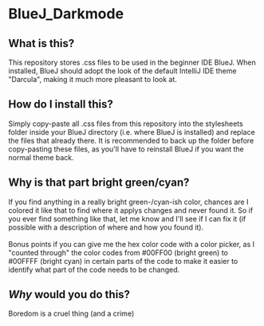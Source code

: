 # BlueJ_Darkmode

What is this?
-------------
This repository stores .css files to be used in the beginner IDE BlueJ.
When installed, BlueJ should adopt the look of the default IntelliJ IDE
theme "Darcula", making it much more pleasant to look at.

How do I install this?
----------------------
Simply copy-paste all .css files from this repository into the stylesheets
folder inside your BlueJ directory (i.e. where BlueJ is installed) and
replace the files that already there. It is recommended to back up the 
folder before copy-pasting these files, as you'll have to reinstall BlueJ
if you want the normal theme back.

Why is that part bright green/cyan?
----------------------------------
If you find anything in a really bright green-/cyan-ish color, chances
are I colored it like that to find where it applys changes and never found it.
So if you ever find something like that, let me know and I'll see if I
can fix it (if possible with a description of where and how you found it). 
<br><br>
Bonus points if you can give me the hex color code with a
color picker, as I "counted through" the color codes from #00FF00
(bright green) to #00FFFF (bright cyan) in certain parts of the code
to make it easier to identify what part of the code needs to be changed.

*Why* would you do this?
--------------------
Boredom is a cruel thing (and a crime)
